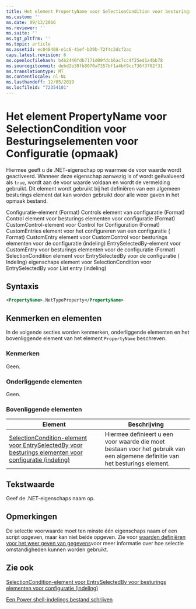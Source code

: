 ```yaml
---
title: Het element PropertyName voor SelectionCondition voor besturings elementen voor configuratie (indeling) | Microsoft Docs
ms.custom: ''
ms.date: 09/13/2016
ms.reviewer: ''
ms.suite: ''
ms.tgt_pltfrm: ''
ms.topic: article
ms.assetid: ec048408-e1c6-41ef-b39b-72f4c2dcf2ac
caps.latest.revision: 6
ms.openlocfilehash: b4b2440fdb7171d09fdc16ac7cc4f25ed1a4bb78
ms.sourcegitcommit: debd2b38fb8070a7357bf1a4bf9cc736f3702f31
ms.translationtype: MT
ms.contentlocale: nl-NL
ms.lasthandoff: 12/05/2019
ms.locfileid: "72354101"
---
```

# <a name="propertyname-element-for-selectioncondition-for-controls-for-configuration-format"></a>Het element PropertyName voor SelectionCondition voor Besturingselementen voor Configuratie (opmaak)

Hiermee geeft u de .NET-eigenschap op waarmee de voor waarde wordt geactiveerd. Wanneer deze eigenschap aanwezig is of wordt geëvalueerd als `true`, wordt aan de voor waarde voldaan en wordt de vermelding gebruikt. Dit element wordt gebruikt bij het definiëren van een algemeen besturings element dat kan worden gebruikt door alle weer gaven in het opmaak bestand.

Configuratie-element (Format) Controls element van configuratie (Format) Control element voor besturings elementen voor configuratie (Format) CustomControl-element voor Control for Configuration (Format) CustomEntries element voor het configureren van een configuratie ( Format) CustomEntry element voor CustomControl voor besturings elementen voor de configuratie (indeling) EntrySelectedBy-element voor CustomEntry voor besturings elementen voor de configuratie (Format) SelectionCondition element voor EntrySelectedBy voor de configuratie ( Indeling) eigenschaps element voor SelectionCondition voor EntrySelectedBy voor List entry (indeling)

## <a name="syntax"></a>Syntaxis

```xml
<PropertyName>.NetTypeProperty</PropertyName>
```

## <a name="attributes-and-elements"></a>Kenmerken en elementen

In de volgende secties worden kenmerken, onderliggende elementen en het bovenliggende element van het element `PropertyName` beschreven.

### <a name="attributes"></a>Kenmerken

Geen.

### <a name="child-elements"></a>Onderliggende elementen

Geen.

### <a name="parent-elements"></a>Bovenliggende elementen

|Element|Beschrijving|
|-------------|-----------------|
|[SelectionCondition-element voor EntrySelectedBy voor besturings elementen voor configuratie (indeling)](./selectioncondition-element-for-entryselectedby-for-controls-for-configuration-format.md)|Hiermee definieert u een voor waarde die moet bestaan voor het gebruik van een algemene definitie van het besturings element.|

## <a name="text-value"></a>Tekstwaarde

Geef de .NET-eigenschaps naam op.

## <a name="remarks"></a>Opmerkingen

De selectie voorwaarde moet ten minste één eigenschaps naam of een script opgeven, maar kan niet beide opgeven. Zie voor [waarden definiëren voor het weer geven van gegevens](./defining-conditions-for-displaying-data.md)voor meer informatie over hoe selectie omstandigheden kunnen worden gebruikt.

## <a name="see-also"></a>Zie ook

[SelectionCondition-element voor EntrySelectedBy voor besturings elementen voor configuratie (indeling)](./selectioncondition-element-for-entryselectedby-for-controls-for-configuration-format.md)

[Een Power shell-indelings bestand schrijven](./writing-a-powershell-formatting-file.md)

